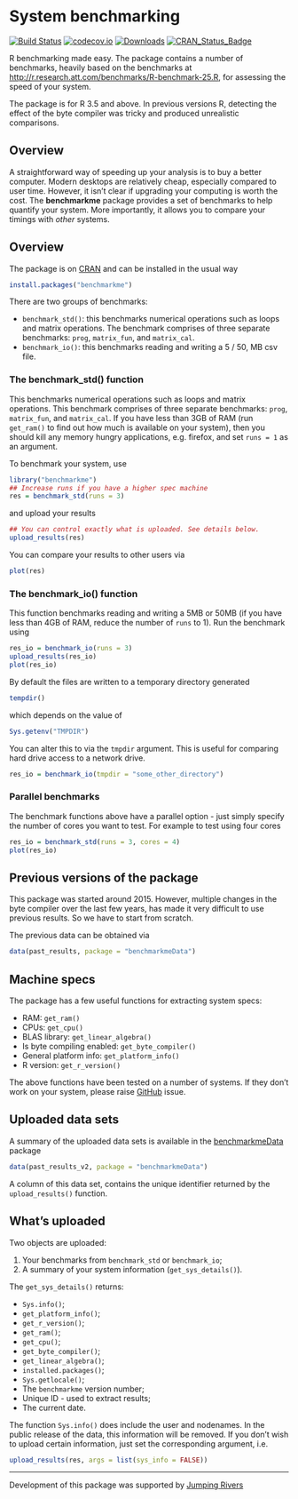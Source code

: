 
<!-- README.md is generated from README.Rmd. Please edit that file -->

# System benchmarking

[![Build
Status](https://travis-ci.org/csgillespie/benchmarkme.svg?branch=master)](https://travis-ci.org/csgillespie/benchmarkme)
[![codecov.io](https://codecov.io/github/csgillespie/benchmarkme/coverage.svg?branch=master)](https://codecov.io/github/csgillespie/benchmarkme?branch=master)
[![Downloads](https://cranlogs.r-pkg.org/badges/benchmarkme?color=brightgreen)](https://cran.r-project.org/package=benchmarkme)
[![CRAN\_Status\_Badge](https://www.r-pkg.org/badges/version/benchmarkme)](https://cran.r-project.org/package=benchmarkme)

R benchmarking made easy. The package contains a number of benchmarks,
heavily based on the benchmarks at
<http://r.research.att.com/benchmarks/R-benchmark-25.R>, for assessing
the speed of your system.

The package is for R 3.5 and above. In previous versions R, detecting
the effect of the byte compiler was tricky and produced unrealistic
comparisons.

## Overview

A straightforward way of speeding up your analysis is to buy a better
computer. Modern desktops are relatively cheap, especially compared to
user time. However, it isn’t clear if upgrading your computing is worth
the cost. The **benchmarkme** package provides a set of benchmarks to
help quantify your system. More importantly, it allows you to compare
your timings with *other* systems.

<!-- You can view past benchmarks via the [Shiny](https://jumpingrivers.shinyapps.io/benchmarkme/) interface. -->

## Overview

The package is on [CRAN](https://cran.r-project.org/package=benchmarkme)
and can be installed in the usual way

``` r
install.packages("benchmarkme")
```

There are two groups of benchmarks:

  - `benchmark_std()`: this benchmarks numerical operations such as
    loops and matrix operations. The benchmark comprises of three
    separate benchmarks: `prog`, `matrix_fun`, and `matrix_cal`.
  - `benchmark_io()`: this benchmarks reading and writing a 5 / 50, MB
    csv file.

### The benchmark\_std() function

This benchmarks numerical operations such as loops and matrix
operations. This benchmark comprises of three separate benchmarks:
`prog`, `matrix_fun`, and `matrix_cal`. If you have less than 3GB of RAM
(run `get_ram()` to find out how much is available on your system), then
you should kill any memory hungry applications, e.g. firefox, and set
`runs = 1` as an argument.

To benchmark your system, use

``` r
library("benchmarkme")
## Increase runs if you have a higher spec machine
res = benchmark_std(runs = 3)
```

and upload your results

``` r
## You can control exactly what is uploaded. See details below.
upload_results(res)
```

You can compare your results to other users via

``` r
plot(res)
```

<!-- You can also compare your results using the [Shiny](https://jumpingrivers.shinyapps.io/benchmarkme/) interface.  -->

<!-- Simply create a results bundle -->

<!-- ```{r, eval=FALSE} -->

<!-- create_bundle(res, filename = "results.rds") -->

<!-- ``` -->

<!-- and upload to the webpage. -->

### The benchmark\_io() function

This function benchmarks reading and writing a 5MB or 50MB (if you have
less than 4GB of RAM, reduce the number of `runs` to 1). Run the
benchmark using

``` r
res_io = benchmark_io(runs = 3)
upload_results(res_io)
plot(res_io)
```

By default the files are written to a temporary directory generated

``` r
tempdir()
```

which depends on the value of

``` r
Sys.getenv("TMPDIR")
```

You can alter this to via the `tmpdir` argument. This is useful for
comparing hard drive access to a network drive.

``` r
res_io = benchmark_io(tmpdir = "some_other_directory")
```

### Parallel benchmarks

The benchmark functions above have a parallel option - just simply
specify the number of cores you want to test. For example to test using
four cores

``` r
res_io = benchmark_std(runs = 3, cores = 4)
plot(res_io)
```

## Previous versions of the package

This package was started around 2015. However, multiple changes in the
byte compiler over the last few years, has made it very difficult to use
previous results. So we have to start from scratch.

The previous data can be obtained via

``` r
data(past_results, package = "benchmarkmeData")
```

## Machine specs

The package has a few useful functions for extracting system specs:

  - RAM: `get_ram()`
  - CPUs: `get_cpu()`
  - BLAS library: `get_linear_algebra()`
  - Is byte compiling enabled: `get_byte_compiler()`
  - General platform info: `get_platform_info()`
  - R version: `get_r_version()`

The above functions have been tested on a number of systems. If they
don’t work on your system, please raise
[GitHub](https://github.com/csgillespie/benchmarkme/issues) issue.

## Uploaded data sets

A summary of the uploaded data sets is available in the
[benchmarkmeData](https://github.com/csgillespie/benchmarkme-data)
package

``` r
data(past_results_v2, package = "benchmarkmeData")
```

A column of this data set, contains the unique identifier returned by
the `upload_results()` function.

## What’s uploaded

Two objects are uploaded:

1.  Your benchmarks from `benchmark_std` or `benchmark_io`;
2.  A summary of your system information (`get_sys_details()`).

The `get_sys_details()` returns:

  - `Sys.info()`;
  - `get_platform_info()`;
  - `get_r_version()`;
  - `get_ram()`;
  - `get_cpu()`;
  - `get_byte_compiler()`;
  - `get_linear_algebra()`;
  - `installed.packages()`;
  - `Sys.getlocale()`;
  - The `benchmarkme` version number;
  - Unique ID - used to extract results;
  - The current date.

The function `Sys.info()` does include the user and nodenames. In the
public release of the data, this information will be removed. If you
don’t wish to upload certain information, just set the corresponding
argument, i.e.

``` r
upload_results(res, args = list(sys_info = FALSE))
```

-----

Development of this package was supported by [Jumping
Rivers](https://www.jumpingrivers.com)
